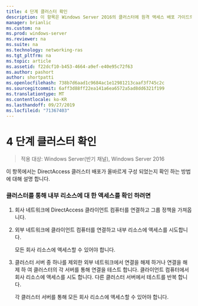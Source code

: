 ```yaml
---
title: 4 단계 클러스터 확인
description: 이 항목은 Windows Server 2016의 클러스터에 원격 액세스 배포 가이드의 일부입니다.
manager: brianlic
ms.custom: na
ms.prod: windows-server
ms.reviewer: na
ms.suite: na
ms.technology: networking-ras
ms.tgt_pltfrm: na
ms.topic: article
ms.assetid: f22dcf10-b453-4664-a9ef-e40e95c72f63
ms.author: pashort
author: shortpatti
ms.openlocfilehash: 738b7d6aad1c9684ac1e12981213caaf3f745c2c
ms.sourcegitcommit: 6aff3d88ff22ea141a6ea6572a5ad8dd6321f199
ms.translationtype: MT
ms.contentlocale: ko-KR
ms.lasthandoff: 09/27/2019
ms.locfileid: "71367403"
---
```

# <a name="step-4-verify-the-cluster"></a>4 단계 클러스터 확인

>적용 대상: Windows Server(반기 채널), Windows Server 2016

이 항목에서는 DirectAccess 클러스터 배포가 올바르게 구성 되었는지 확인 하는 방법에 대해 설명 합니다.  
  
### <a name="to-verify-access-to-internal-resources-through-the-cluster"></a>클러스터를 통해 내부 리소스에 대 한 액세스를 확인 하려면  
  
1.  회사 네트워크에 DirectAccess 클라이언트 컴퓨터를 연결하고 그룹 정책을 가져옵니다.  
  
2.  외부 네트워크에 클라이언트 컴퓨터를 연결하고 내부 리소스에 액세스를 시도합니다.  
  
    모든 회사 리소스에 액세스할 수 있어야 합니다.  
  
3.  클러스터 서버 중 하나를 제외한 외부 네트워크에서 연결을 해제 하거나 연결을 해제 하 여 클러스터의 각 서버를 통해 연결을 테스트 합니다. 클라이언트 컴퓨터에서 회사 리소스에 액세스를 시도 합니다. 다른 클러스터 서버에서 테스트를 반복 합니다.  
  
    각 클러스터 서버를 통해 모든 회사 리소스에 액세스할 수 있어야 합니다.  
  


